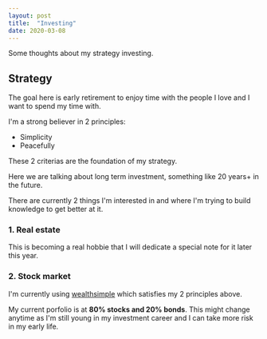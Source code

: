 ```yaml
---
layout: post
title:  "Investing"
date: 2020-03-08
---
```


Some thoughts about my strategy investing.

## Strategy

The goal here is early retirement to enjoy time with the people I love and I want to spend my time with.

I'm a strong believer in 2 principles:
- Simplicity
- Peacefully

These 2 criterias are the foundation of my strategy.

Here we are talking about long term investment, something like 20 years+ in the future.

There are currently 2 things I'm interested in and where I'm trying to build knowledge to get better at it.

### 1. Real estate

This is becoming a real hobbie that I will dedicate a special note for it later this year.

### 2. Stock market

I'm currently using [wealthsimple](https://www.wealthsimple.com) which satisfies my 2 principles above.

My current porfolio is at **80% stocks and 20% bonds**. This might change anytime as I'm still young in my investment career and I can take more risk in my early life.
